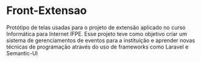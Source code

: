 # Front-Extensao

Protótipo de telas usadas para o projeto de extensão aplicado no curso Informática para Internet IFPE.
Esse projeto teve como objetivo criar um sistema de gerenciamentos de eventos para a instituição e aprender novas técnicas de programação através do uso de frameworks como Laravel e Semantic-UI
